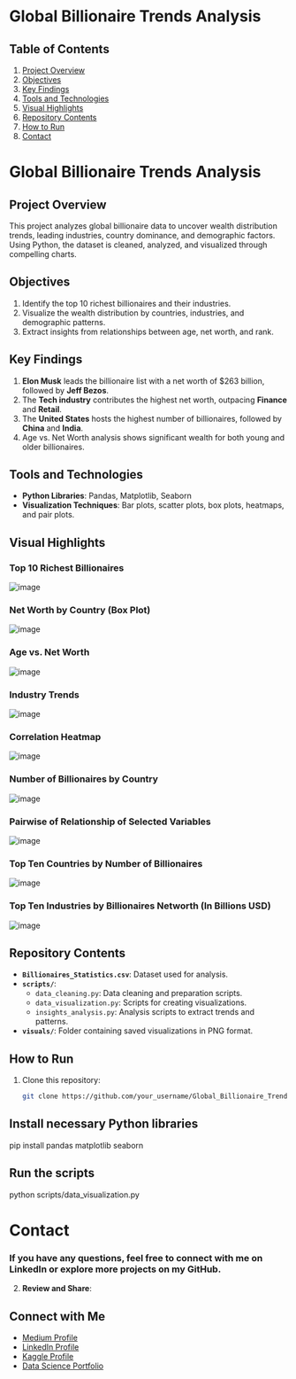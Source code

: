 # Global Billionaire Trends Analysis

## Table of Contents
1. [Project Overview](#project-overview)
2. [Objectives](#objectives)
3. [Key Findings](#key-findings)
4. [Tools and Technologies](#tools-and-technologies)
5. [Visual Highlights](#visual-highlights)
6. [Repository Contents](#repository-contents)
7. [How to Run](#how-to-run)
8. [Contact](#contact)

# Global Billionaire Trends Analysis

## Project Overview
This project analyzes global billionaire data to uncover wealth distribution trends, leading industries, country dominance, and demographic factors. Using Python, the dataset is cleaned, analyzed, and visualized through compelling charts.
## Objectives
1. Identify the top 10 richest billionaires and their industries.
2. Visualize the wealth distribution by countries, industries, and demographic patterns.
3. Extract insights from relationships between age, net worth, and rank.
## Key Findings
1. **Elon Musk** leads the billionaire list with a net worth of $263 billion, followed by **Jeff Bezos**.
2. The **Tech industry** contributes the highest net worth, outpacing **Finance** and **Retail**.
3. The **United States** hosts the highest number of billionaires, followed by **China** and **India**.
4. Age vs. Net Worth analysis shows significant wealth for both young and older billionaires.
## Tools and Technologies
- **Python Libraries**: Pandas, Matplotlib, Seaborn
- **Visualization Techniques**: Bar plots, scatter plots, box plots, heatmaps, and pair plots.
## Visual Highlights
### Top 10 Richest Billionaires
![image](https://github.com/user-attachments/assets/06bee059-dab8-4fc4-b586-85931e5fb374)
### Net Worth by Country (Box Plot)
![image](https://github.com/user-attachments/assets/6d4937a3-8bd4-4899-bcde-393f851b263a)
### Age vs. Net Worth
![image](https://github.com/user-attachments/assets/9d5fac43-1ad0-473f-b570-24c33941f171)
### Industry Trends
![image](https://github.com/user-attachments/assets/79e50484-d7b3-433c-99b9-b2d774f22f1d)
### Correlation Heatmap
![image](https://github.com/user-attachments/assets/811b9860-c052-4a03-99f9-64ba6b714dbd)
### Number of Billionaires by Country
![image](https://github.com/user-attachments/assets/86d33e9a-23d6-4b0e-aede-74686f86a69c)
### Pairwise of Relationship of Selected Variables
![image](https://github.com/user-attachments/assets/c69ce94a-6c86-4903-ad22-43acb86dab52)
### Top Ten Countries by Number of Billionaires
 ![image](https://github.com/user-attachments/assets/3a4aef42-ccbf-466e-8cc6-e14904f3c2a4)

 ### Top Ten Industries by Billionaires Networth (In Billions USD)
 ![image](https://github.com/user-attachments/assets/d8002e4a-bf4e-480e-b315-b0fe48dc5653)


## Repository Contents
- **`Billionaires_Statistics.csv`**: Dataset used for analysis.
- **`scripts/`**:
  - `data_cleaning.py`: Data cleaning and preparation scripts.
  - `data_visualization.py`: Scripts for creating visualizations.
  - `insights_analysis.py`: Analysis scripts to extract trends and patterns.
- **`visuals/`**: Folder containing saved visualizations in PNG format.

## How to Run
1. Clone this repository:
   ```bash
   git clone https://github.com/your_username/Global_Billionaire_Trends_Analysis.git

## Install necessary Python libraries
pip install pandas matplotlib seaborn

## Run the scripts
python scripts/data_visualization.py

# Contact
### If you have any questions, feel free to connect with me on LinkedIn or explore more projects on my GitHub.

2. **Review and Share**:
## Connect with Me
- [Medium Profile](https://medium.com/@udekontee)
- [LinkedIn Profile](https://linkedin.com/in/udkun)
- [Kaggle Profile](https://kaggle.com/udekonteekunmism)
- [Data Science Portfolio](https://datascienceportfol.io/udekontee)




